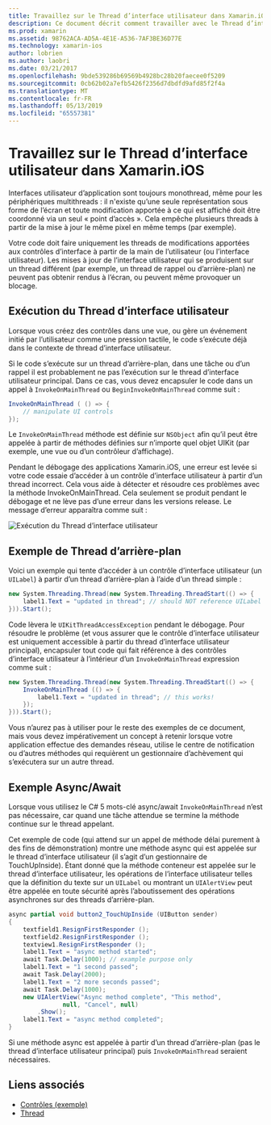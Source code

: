 ```yaml
---
title: Travaillez sur le Thread d’interface utilisateur dans Xamarin.iOS
description: Ce document décrit comment travailler avec le Thread d’interface utilisateur dans Xamarin.iOS. Il traite de l’exécution de thread de l’interface utilisateur, fournit un exemple de thread d’arrière-plan et examine async/await.
ms.prod: xamarin
ms.assetid: 98762ACA-AD5A-4E1E-A536-7AF3BE36D77E
ms.technology: xamarin-ios
author: lobrien
ms.author: laobri
ms.date: 03/21/2017
ms.openlocfilehash: 9bde539286b69569b4928bc28b20faecee0f5209
ms.sourcegitcommit: 0cb62b02a7efb5426f2356d7dbdfd9afd85f2f4a
ms.translationtype: MT
ms.contentlocale: fr-FR
ms.lasthandoff: 05/13/2019
ms.locfileid: "65557381"
---
```

# <a name="working-with-the-ui-thread-in-xamarinios"></a>Travaillez sur le Thread d’interface utilisateur dans Xamarin.iOS

Interfaces utilisateur d’application sont toujours monothread, même pour les périphériques multithreads : il n'existe qu’une seule représentation sous forme de l’écran et toute modification apportée à ce qui est affiché doit être coordonné via un seul « point d’accès ». Cela empêche plusieurs threads à partir de la mise à jour le même pixel en même temps (par exemple).

Votre code doit faire uniquement les threads de modifications apportées aux contrôles d’interface à partir de la main de l’utilisateur (ou l’interface utilisateur). Les mises à jour de l’interface utilisateur qui se produisent sur un thread différent (par exemple, un thread de rappel ou d’arrière-plan) ne peuvent pas obtenir rendus à l’écran, ou peuvent même provoquer un blocage.

## <a name="ui-thread-execution"></a>Exécution du Thread d’interface utilisateur

Lorsque vous créez des contrôles dans une vue, ou gère un événement initié par l’utilisateur comme une pression tactile, le code s’exécute déjà dans le contexte de thread d’interface utilisateur.

Si le code s’exécute sur un thread d’arrière-plan, dans une tâche ou d’un rappel il est probablement ne pas l’exécution sur le thread d’interface utilisateur principal. Dans ce cas, vous devez encapsuler le code dans un appel à `InvokeOnMainThread` ou `BeginInvokeOnMainThread` comme suit :

```csharp
InvokeOnMainThread ( () => {
    // manipulate UI controls
});
```

Le `InvokeOnMainThread` méthode est définie sur `NSObject` afin qu’il peut être appelée à partir de méthodes définies sur n’importe quel objet UIKit (par exemple, une vue ou d’un contrôleur d’affichage).

Pendant le débogage des applications Xamarin.iOS, une erreur est levée si votre code essaie d’accéder à un contrôle d’interface utilisateur à partir d’un thread incorrect. Cela vous aide à détecter et résoudre ces problèmes avec la méthode InvokeOnMainThread. Cela seulement se produit pendant le débogage et ne lève pas d’une erreur dans les versions release. Le message d’erreur apparaîtra comme suit :

 ![](ui-thread-images/image10.png "Exécution du Thread d’interface utilisateur")

 <a name="Background_Thread_Example" />


## <a name="background-thread-example"></a>Exemple de Thread d’arrière-plan

Voici un exemple qui tente d’accéder à un contrôle d’interface utilisateur (un `UILabel`) à partir d’un thread d’arrière-plan à l’aide d’un thread simple :

```csharp
new System.Threading.Thread(new System.Threading.ThreadStart(() => {
    label1.Text = "updated in thread"; // should NOT reference UILabel on background thread!
})).Start();
```

Code lèvera le `UIKitThreadAccessException` pendant le débogage. Pour résoudre le problème (et vous assurer que le contrôle d’interface utilisateur est uniquement accessible à partir du thread d’interface utilisateur principal), encapsuler tout code qui fait référence à des contrôles d’interface utilisateur à l’intérieur d’un `InvokeOnMainThread` expression comme suit :

```csharp
new System.Threading.Thread(new System.Threading.ThreadStart(() => {
    InvokeOnMainThread (() => {
        label1.Text = "updated in thread"; // this works!
    });
})).Start();
```

Vous n’aurez pas à utiliser pour le reste des exemples de ce document, mais vous devez impérativement un concept à retenir lorsque votre application effectue des demandes réseau, utilise le centre de notification ou d’autres méthodes qui requièrent un gestionnaire d’achèvement qui s’exécutera sur un autre thread.

 <a name="Async_Await_Example" />


## <a name="asyncawait-example"></a>Exemple Async/Await

Lorsque vous utilisez le C# 5 mots-clé async/await `InvokeOnMainThread` n’est pas nécessaire, car quand une tâche attendue se termine la méthode continue sur le thread appelant.

Cet exemple de code (qui attend sur un appel de méthode délai purement à des fins de démonstration) montre une méthode async qui est appelée sur le thread d’interface utilisateur (il s’agit d’un gestionnaire de TouchUpInside). Étant donné que la méthode conteneur est appelée sur le thread d’interface utilisateur, les opérations de l’interface utilisateur telles que la définition du texte sur un `UILabel` ou montrant un `UIAlertView` peut être appelée en toute sécurité après l’aboutissement des opérations asynchrones sur des threads d’arrière-plan.

```csharp
async partial void button2_TouchUpInside (UIButton sender)
{
    textfield1.ResignFirstResponder ();
    textfield2.ResignFirstResponder ();
    textview1.ResignFirstResponder ();
    label1.Text = "async method started";
    await Task.Delay(1000); // example purpose only
    label1.Text = "1 second passed";
    await Task.Delay(2000);
    label1.Text = "2 more seconds passed";
    await Task.Delay(1000);
    new UIAlertView("Async method complete", "This method", 
               null, "Cancel", null)
        .Show();
    label1.Text = "async method completed";
}
```

Si une méthode async est appelée à partir d’un thread d’arrière-plan (pas le thread d’interface utilisateur principal) puis `InvokeOnMainThread` seraient nécessaires.


## <a name="related-links"></a>Liens associés

- [Contrôles (exemple)](https://developer.xamarin.com/samples/Controls/)
- [Thread](~/ios/app-fundamentals/threading.md)
